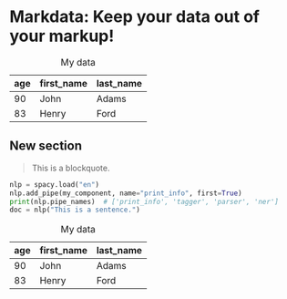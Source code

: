 # Markdata: Keep your data out of your markup!

<table class="table">
<caption>My data</caption>
<thead>
<tr><th>age</th><th>first_name</th><th>last_name</th></tr>
</thead>
<tbody>
<tr><td>90</td><td>John</td><td>Adams</td></tr>
<tr><td>83</td><td>Henry</td><td>Ford</td></tr>
</tbody>
</table>

## New section

> This is a blockquote.


```python
nlp = spacy.load("en")
nlp.add_pipe(my_component, name="print_info", first=True)
print(nlp.pipe_names)  # ['print_info', 'tagger', 'parser', 'ner']
doc = nlp("This is a sentence.")
```

<table class="table">
<caption>My data</caption>
<thead>
<tr><th>age</th><th>first_name</th><th>last_name</th></tr>
</thead>
<tbody>
<tr><td>90</td><td>John</td><td>Adams</td></tr>
<tr><td>83</td><td>Henry</td><td>Ford</td></tr>
</tbody>
</table>
